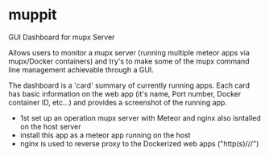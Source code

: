 # muppit
GUI Dashboard for mupx Server

Allows users to monitor a mupx server (running multiple meteor apps via mupx/Docker containers) and try's to make some of the mupx command line management achievable through a GUI.

The dashboard is a 'card' summary of currently running apps. Each card has basic information on the web app (it's name, Port number, Docker container ID, etc...) and provides a screenshot of the running app.

* 1st set up an operation mupx server with Meteor and nginx also isntalled on the host server
* install this app as a meteor app running on the host
* nginx is used to reverse proxy to the Dockerized web apps ("http(s)//<mupx server hostname>/<web app name>")

